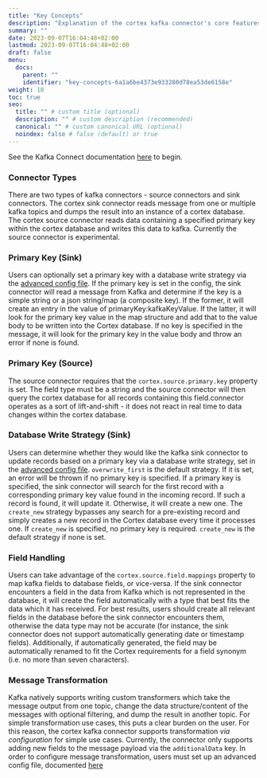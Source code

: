```yaml
---
title: "Key Concepts"
description: "Explanation of the cortex kafka connector's core features"
summary: ""
date: 2023-09-07T16:04:48+02:00
lastmod: 2023-09-07T16:04:48+02:00
draft: false
menu:
  docs:
    parent: ""
    identifier: "key-concepts-6a1a6be4373e933280d78ea53de6158e"
weight: 10
toc: true
seo:
  title: "" # custom title (optional)
  description: "" # custom description (recommended)
  canonical: "" # custom canonical URL (optional)
  noindex: false # false (default) or true
---
```


See the Kafka Connect documentation [here](https://kafka.apache.org/documentation/#connect_overview) to begin.

### Connector Types

There are two types of kafka connectors - source connectors and sink connectors. The cortex sink connector reads message from one or multiple kafka topics and dumps the result into an instance of a cortex database. The cortex source connector reads data containing a specified primary key within the cortex database and writes this data to kafka. Currently the source connector is experimental. 

### Primary Key (Sink)

Users can optionally set a primary key with a database write strategy via the [advanced config file](/docs/config/advanced). If the primary key is set in the config, the sink connector will read a message from Kafka and determine if the key is a simple string or a json string/map (a composite key). If the former, it will create an entry in the value of primaryKey:kafkaKeyValue. If the latter, it will look for the primary key value in the map structure and add that to the value body to be written into the Cortex database. If no key is specified in the message, it will look for the primary key in the value body and throw an error if none is found.

### Primary Key (Source)
The source connector requires that the `cortex.source.primary.key` property is set. The field type must be a string and the source connector will then query the cortex database for all records containing this field.connector operates as a sort of lift-and-shift - it does not react in real time to data changes within the cortex database.

### Database Write Strategy (Sink)

Users can determine whether they would like the kafka sink connector to update records based on a primary key via a database write strategy, set in the [advanced config file](/docs/config/advanced). `overwrite_first` is the default strategy. If it is set, an error will be thrown if no primary key is specified. If a primary key is specified, the sink connector will search for the first record with a corresponding primary key value found in the incoming record. If such a record is found, it will update it. Otherwise, it will create a new one. The `create_new` strategy bypasses any search for a pre-existing record and simply creates a new record in the Cortex database every time it processes one. If `create_new` is specified, no primary key is required. `create_new` is the default strategy if none is set.

### Field Handling
Users can take advantage of the `cortex.source.field.mappings` property to map kafka fields to database fields, or vice-versa. If the sink connector encounters a field in the data from Kafka which is not represented in the database, it will create the field automatically with a type that best fits the data which it has received. For best results, users should create all relevant fields in the database before the sink connector encounters them, otherwise the data type may not be accurate (for instance, the sink connector does not support automatically generating date or timestamp fields). Additionally, if automatically generated, the field may be automatically renamed to fit the Cortex requirements for a field synonym (i.e. no more than seven characters).

### Message Transformation

Kafka natively supports writing custom transformers which take the message output from one topic, change the data structure/content of the messages with optional filtering, and dump the result in another topic. For simple transformation use cases, this puts a clear burden on the user. For this reason, the cortex kafka connector supports transformation *via configuration* for simple use cases. Currently, the connector only supports adding new fields to the message payload via the `additionalData` key. In order to configure message transformation, users must set up an advanced config file, documented [here](/docs/config/advanced)